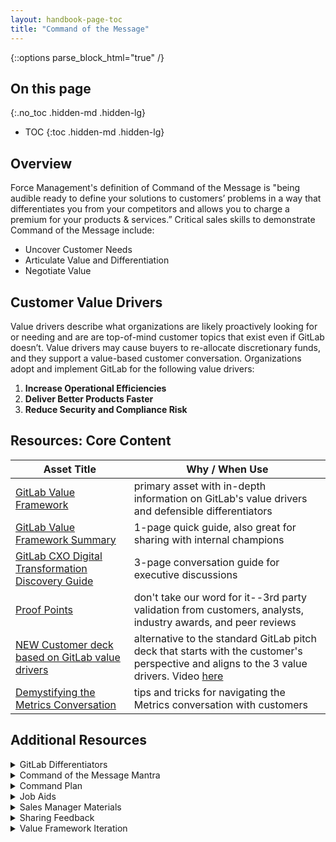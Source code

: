 ```yaml
---
layout: handbook-page-toc
title: "Command of the Message"
---
```


{::options parse_block_html="true" /}

## On this page
{:.no_toc .hidden-md .hidden-lg}

- TOC
{:toc .hidden-md .hidden-lg}

## Overview

Force Management's definition of Command of the Message is "being audible ready to define your solutions to customers’ problems in a way that differentiates you from your competitors and allows you to charge a premium for your products & services.” Critical sales skills to demonstrate Command of the Message include:
*  Uncover Customer Needs
*  Articulate Value and Differentiation
*  Negotiate Value

## Customer Value Drivers

Value drivers describe what organizations are likely proactively looking for or needing and are are top-of-mind customer topics that exist even if GitLab doesn’t. Value drivers may cause buyers to re-allocate discretionary funds, and they support a value-based customer conversation. Organizations adopt and implement GitLab for the following value drivers:
1.  **Increase Operational Efficiencies** 
1.  **Deliver Better Products Faster** 
1.  **Reduce Security and Compliance Risk**

## Resources: Core Content

| **Asset Title** | **Why / When Use** |
| ------ | ------ |
| [GitLab Value Framework](https://docs.google.com/document/d/1LKYY7kJPKUhzfYnBWNdrigpYpEtxFKxbvyAEUF1nwqY/edit?usp=sharing) | primary asset with in-depth information on GitLab's value drivers and defensible differentiators |
| [GitLab Value Framework Summary](https://drive.google.com/open?id=1l2g7OJ3mIrCgUlLvwQbtwo-2Eg1lV8rkqUTy9dEoLdc) | 1-page quick guide, also great for sharing with internal champions |
| [GitLab CXO Digital Transformation Discovery Guide](https://drive.google.com/open?id=1balLINV-vnd6-6TYzF3SIIJKrBPUQofVSDgQ5llC2Do) | 3-page conversation guide for executive discussions |
| [Proof Points](/handbook/sales/command-of-the-message/proof-points.html) | don't take our word for it--3rd party validation from customers, analysts, industry awards, and peer reviews |
| [NEW Customer deck based on GitLab value drivers](https://docs.google.com/presentation/d/1SHSmrEs0vE08iqse9ZhEfOQF1UWiAfpWodIE6_fFFLg/edit?usp=sharing) | alternative to the standard GitLab pitch deck that starts with the customer's perspective and aligns to the 3 value drivers. Video [here](https://youtu.be/UdaOZ9vvgXM) |
| [Demystifying the Metrics Conversation](/handbook/sales/command-of-the-message/metrics.html) | tips and tricks for navigating the Metrics conversation with customers |

## Additional Resources

<details>
<summary markdown="span">GitLab Differentiators</summary>

Differentiators can influence a technical buyer's decision criteria in defining the required capabilities for the solution they are seeking. Effective differentiators must be perceived as valuable by the customer and be defensible.  

**Single Application for Entire DevOps Lifecycle** 
- Complete DevSecOps platform delivered as a single application
- One interface, one user-model, one data model
- A software ‘factory’ that supports the entire DevOps lifecycle
- Deeply integrated, making developers happier and more efficient
- Centralized collaboration for a wide variety of roles (collaborate without waiting) 

**Leading SCM and CI in One Application**
- The backbone of a DevOps toolchain in one application
- Streamlines code review and collaboration
- Start with SCM or CI (or both)
- One interface, one user-model, one data model
- Interoperable with other tools (continue using tools you love!)
- Proven enterprise scale

**Built In Security and Compliance** 
- Security features out-of-the-box (code scanning, dependency scanning, secrets detection, etc.)
- Automated security testing and audit controls to facilitate policy compliance
- Shift left: move security testing earlier in the development lifecycle; security testing at the point of code commit
- Developers get immediate feedback about new vulnerabilities they introduce
- Enables better collaboration between development and security teams
- One interface, one user-model, one data model for DevSecOps

**Deploy Your Software Anywhere** 
- Deploy to any environment, any cloud
- Support for GCP, AWS, Azure, OpenShift, VMWare, On Prem, Bare Metal, etc.
- Workflow portability: one deployment workflow regardless of destination

**Optimized for Kubernetes**
- Enables adoption of modern cloud-native development patterns such as microservices and serverless
- Minimizes the Kubernetes learning curve by enabling setup and use of clusters from the GitLab user interface
- View and manage Kubernetes deployment pod details and logs from the GitLab user interface
- Automatic monitoring of every Kubernetes deployed application and the clusters they are deployed to
- Built-in canary and incremental deployment strategies with automatic canary metric collection and display
- Active contributor to the future of cloud native technologies (through the Cloud Native Computing Foundation)

**End-to-End Insight and Visibility**
- Common data model uniquely allows for insights across the entire DevSecOps lifecycle
- Configurable insights dashboard that shows status of work items over time
- Cycle analytics data helps identify areas of improvement of cycle times
- Security insights provide a roll-up of vulnerabilities
- Program level insights help keep projects on-track 

**Flexible GitLab Hosting Options**
- Use in the cloud or install in your own environment (cloud or on-prem)
- Feature parity between GitLab.com and self-managed
- Migrate from one hosting option to another when needs change
- Implement hybrid hosting models to support scaling (like CI Runners in the cloud)
- Easy to upgrade and maintain in any environment

**Rapid Innovation**
- Releases every month, for 100+ months running
- A constant stream of new features --> GitLab gets more valuable over time
- Uniquely transparent product development process; customers, partners and community can contribute 

**Open Source; Everyone Can Contribute** 
- Open core development model allows anyone to contribute to the functionality of the product
- Uniquely transparent product development process engaging customers, partners and the community
- Strong and growing community (100K+ organizations and millions of users)
- Harness open source innovations within the product experience (eg. Prometheus)

**Collaborative and Transparent Customer Experience**
- We operationalize our core values into how we develop our product and engage with our community and customers
- Extreme transparency around roadmaps, issues, company meetings and processes
- We use GitLab for collaborating with customers in a transparent way, for both issue resolution and roadmap iteration
- GitLab provides an evolving case study of DevSecOps and agile practices at scale, accessible through the public handbook
</details>

<details>
<summary markdown="span">Command of the Message Mantra</summary>

The Mantra is a framework you can use to clearly demonstrate that you have a complete understanding of your customer's goals, needs, and metrics for success. It also provides you with a customer-focused context to transition from the customer's needs which you have clearly articulated into how GitLab helps meet those needs. The Mantra is also a very good meeting prepartion tool to determine how well you know you're customer. If you cannot clearly articulate a customer-specific mantra, then you are not ready to progress the deal and you need to do more research. Below is a breakown of the CoM Mantra framework which can be adjusted and articulated in your own words.

*  What I hear you saying Mr./Ms. Customer is that these are the **Positive Business Outcomes** you’re trying to achieve...
*  In order to achieve these positive business outcomes, we agreed that these are the **Required Capabilities** you’re going to need...
*  And you’ll probably want to measure these required capabilities using these **Metrics** 
*  Let me tell you **How We Do It...**
*  Let me tell you **How We Do It Better/Differently...**
*  But don’t take my word for it...(Proof Points)**
</details>

<details>
<summary markdown="span">Command Plan</summary>

*  [Opportunity Management Requirements](https://about.gitlab.com/handbook/sales/#opportunity-management-requirements)
*  Command Plan templates
   - [Blank template](https://drive.google.com/open?id=1uTHRRUQx4IP_dXUnsrfG2x9Ti-XpMneX3IDu2v0TZtY)
   - [Template with helper text](https://drive.google.com/open?id=1SH7yfGFda0jsHcM9QmVI9BQO54fuaMujt-aJfFg-EUA)
   - [Sample Command Plan](https://drive.google.com/open?id=1SdfgEds7NvCezcrFjirdLygIp4715iQn7u2ts-9avwg)
</details>

<details>
<summary markdown="span">Job Aids</summary>

*  Overview resources
   - Comprehensive [GitLab CoM & MEDDPPICC training slide deck](https://drive.google.com/open?id=1bWdV__GwN9WzkidBc0qMFu1GGln3rf5C)
   - [GitLab CoM & MEDDPPICC Participant Guide](https://drive.google.com/open?id=1qSn-PZJ9_mk-dhnRY01BdoeBcrtC7jVr)
*  Prepare
   - [Pre-Call Plan](https://docs.google.com/document/d/1yjyfvMoDvayZca5hXiIwSHYc9T1M3mTc7ocqzjhqOf8/copy)
*  Discovery
   - [Customer Call Notes Template](https://docs.google.com/document/d/1hlLvfgQMgQS5g2ykEc6eNZP_wZd1M8GSmS-JsN_vICU/copy)
      - You may also choose to utilize the [Role Play Notes](https://docs.google.com/document/d/185a4mI3HMFnV_l6NwrsAndduFFlTvm5tPiIuPVy0ONQ/copy) template
*  Qualify
   - [Capturing "MEDDPPICC" Questions for Deeper Qualification](/handbook/sales/#capturing-meddppicc-questions-for-deeper-qualification)
   - [MEDDPPICC training slides](https://drive.google.com/open?id=1i3D64esfBitwn1ZXKB1-yjs52Z5hMsUggVClUKTcqjk)
   - [MEDDPPICC template](https://docs.google.com/document/d/1WbHoSL4r7S553n90sAEVuSdBNImWfCk3vTJINw2ud8A/copy)
   - [Opportunity Qualifier](https://docs.google.com/document/d/1Tz6bQKD4Ff2-XqpSXRQslD8yvrphwXaL6oEl74DAjeQ/copy)
*  Role Play materials
   - [Role Play Prep Sheet](https://docs.google.com/document/d/1nQ2yH4hg_btFi5XGHhvDjNh9-TKgxAYGO-bLYl8cMdc/copy)
   - [Role Play Notes](https://docs.google.com/document/d/185a4mI3HMFnV_l6NwrsAndduFFlTvm5tPiIuPVy0ONQ/copy)
*  Check out and subscribe to The Audible-Ready Podcast (from Force Management) for insights to help improve your productivity, generate more revenue, and increase competitive win rates on your favorite podcast player
   - [iTunes](https://podcasts.apple.com/us/podcast/the-audible-ready-podcast/id991362894)
   - [SoundCloud](https://soundcloud.com/force-management-1)
   - [Sticher](https://www.stitcher.com/podcast/the-audible-ready-podcast)
   - [Spotify](https://open.spotify.com/show/2JMvuitWVC34R2Kw7fHFDN)
   - [Google Podcast](https://podcasts.google.com/?feed=aHR0cHM6Ly9hdWRpYmxlcmVhZHlwb2RjYXN0LmxpYnN5bi5jb20vcnNz&ved=0CAAQ4aUDahcKEwjA2e2koZXoAhUAAAAAHQAAAAAQCQ)
*  GitLab sales professionals and Sales Development Reps (SDRs) may access additional information in the [Force Management Command Center](https://gitlab.lyearn.com/) (password protected since resources contain Force Management intellectual property). In particular, the [Channels](https://gitlab.lyearn.com/#/learner/channels) section of the Force Management Command Center contains supplemental instructional videos, podcasts, and blogs).
</details>

<details>
<summary markdown="span">Sales Manager Materials</summary>

*  Slides for Managers
     - [GitLab Manager Coaching slide deck](https://drive.google.com/open?id=1xxWlYd-YoRa51B5AD1LAdl3x5DsXBxfx) (Aug 2019)
     - [Manager Certification: Training slides & Coaching Best Practices](https://drive.google.com/open?id=1SlbTZf-vuucTIgP757qmF7pBUORPmSLD) (Feb 2020)
     - [Manager Certification: Core Command of the Message concepts for teach back](https://drive.google.com/open?id=1GooZccF_FUUtCDk0qHEfK5NRWBVJrSXq) (Feb 2020)
*  [Manager Coaching & Reinforcement Playbook](https://drive.google.com/open?id=1perfP59qxJlEs9AEkoPt4su23Jwk7IqK) (Feb 2020)
*  [Opportunity Coaching Guide](https://docs.google.com/document/d/1IZA9Fo2SvZOrtUVpXOjwwqs76lKdXFs4hTezbxRq5v8/copy) (Aug 2019)
*  [Coaching & Reinforcement Template](https://drive.google.com/file/d/0B-mC9VLTLN0bTWRUdFlKbVlpUVlia05wOGJQcUNwUVA2elpz/view?usp=sharing) (Feb 2020) 
*  [GitLab CoM & MEDDPPICC Fast Start Program Manager Playbook](https://drive.google.com/open?id=1n76gU6whKW51ixMfFvgXoGsq512PsCHG) (Aug 2019)
*  Featured Command Center training modules (note: course access requires Force Management Command Center license)
     - [Skill/Will Model course](https://gitlab.lyearn.com/#/learner/courses/5b0ec54911bac00011139811/card) (40 minutes)
     - [Coaching Model course](https://gitlab.lyearn.com/#/learner/courses/5b0edb16c6b58400126eb350/card) (39 minutes)
     - Opportunity Coaching Best Practices Series
          - [Opportunity Coaching powered by MEDDPPICC](https://gitlab.lyearn.com/#/learner/courses/5b32b9337f8a9800195a8288/card) (21 minutes)
          - [Selecting the Right Deals](https://gitlab.lyearn.com/#/learner/courses/5e8f67688ab5f033dace51ab/card) (5 minutes)
          - [Establishing a Cadence](https://gitlab.lyearn.com/#/learner/courses/5e8f675b8ab5f087b4ce5197/card) (5 minutes)
          - [Preparing the Seller](https://gitlab.lyearn.com/#/learner/courses/5e8f674a8ab5f06592ce5183/card) (10 minutes)
          - [Preparing Yourself](https://gitlab.lyearn.com/#/learner/courses/5e8f673e8ab5f0f4e2ce514b/card) (17 minutes)
          - [Set the Right Tone and Structure](https://gitlab.lyearn.com/#/learner/courses/5e8f67346ebfcb03b8af93af/card) (10 minutes)
          - [Common Gaps and Adding Value](https://gitlab.lyearn.com/#/learner/courses/5e8f67298ab5f0726cce5119/card) (35 minutes)
          - [Document for Impact](https://gitlab.lyearn.com/#/learner/courses/5e8f671e8ab5f01212ce5105/card) (5 minutes)
</details>

<details>
<summary markdown="span">Sharing Feedback</summary>

Over time, the GitLab Value Framework and associated content above will iterate and evolve. To ensure these changes are easily consumable, iterations will be made on a predictable cadence. We will start with a quarterly cadence. 
*  At the start of the last month of a fiscal quarter, Field Enablement will announce a Call for Feedback to solicit input/feedback on suggested iterations and improvements to the GitLab Value Framework and associated content (but feedback may be submitted at any time)
*  To share feedback, submit an issue using [**this issue template**](https://gitlab.com/gitlab-com/sales-team/field-operations/enablement/-/issues/new?issuable_template=value-framework-feedback)  
*  Field Enablement and Product Marketing leadership will review feedback during the middle of the first month of a new quarter. Additional stakeholders and subject matter experts will be pulled in as appropriate.
*  During this review, Field Enablement and Product Marketing will determine the disposition for each issue submitted with three possible outcomes
   1. Accepted (label: `vff::accepted`) - Value Framework feedback that will be actioned on
   1. Deferred (label: `vff::deferred`) - Value Framework feedback that will be deferred until more information is gathered
   1. Declined (label: `vff::declined`) - Value Framework feedback that is declined (no action will be taken)
*  When the `vff::accepted` label is added, a version label will be applied (`ver::1.1`, `ver::1.2`, etc.) to indicate the version of the Value Framework in which the improvement will be implemented
*  When the improvement has been implemented, the `vff::completed` label will be applied 
*  Around the end of the first month of a new quarter, a summarized update of accepted feedback will be shared with the field and implementation of those updates will be tracked in the issues
</details>

<details>
<summary markdown="span">Value Framework Iteration</summary>

Below is a summary of enhancements made to the GitLab Value Framework and CoM materials since the original version 1.0 launch in Aug 2019.
 
**Version 1.1 (May 2020)**
- Created this stand-alone CoM Handbook page
- Exposed mantra, GitLab value drivers, and differentiators in Handbook
- Adjusted [core content](https://about.gitlab.com/handbook/sales/command-of-the-message/#resources-core-content) sharing settings to make available for public consumption
- Integrated Professional Services value proposition into the GitLab Value Framework
- Introduced [Discovery Questions for Selling GitLab Premium/Silver and Ultimate/Gold](https://about.gitlab.com/handbook/sales/qualification-questions/#questions-for-selling-gitlab-premiumsilver-and-ultimategold)
- Updated proof points

**Version 1.2 (Aug 2020)**
- [More Proactive and Robust Metrics Guidance](https://gitlab.com/gitlab-com/sales-team/field-operations/enablement/-/issues/184)
- Additional Proof Points update
</details>

